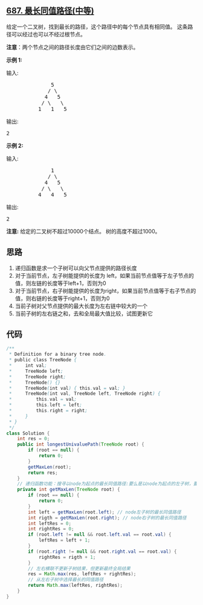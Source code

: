 ## [687. 最长同值路径(中等)](https://leetcode-cn.com/problems/longest-univalue-path/)
<div class="notranslate"><p>给定一个二叉树，找到最长的路径，这个路径中的每个节点具有相同值。 这条路径可以经过也可以不经过根节点。</p>

<p><strong>注意</strong>：两个节点之间的路径长度由它们之间的边数表示。</p>

<p><strong>示例 1:</strong></p>

<p>输入:</p>

<pre>              5
             / \
            4   5
           / \   \
          1   1   5
</pre>

<p>输出:</p>

<pre>2
</pre>

<p><strong>示例 2:</strong></p>

<p>输入:</p>

<pre>              1
             / \
            4   5
           / \   \
          4   4   5
</pre>

<p>输出:</p>

<pre>2
</pre>

<p><strong>注意:</strong> 给定的二叉树不超过10000个结点。&nbsp;树的高度不超过1000。</p>
</div>

## 思路
1. 递归函数是求一个子树可以向父节点提供的路径长度
2. 对于当前节点，左子树能提供的长度为 left，如果当前节点值等于左子节点的值，则左链的长度等于left+1，否则为0
3. 对于当前节点，右子树能提供的长度为right，如果当前节点值等于右子节点的值，则右链的长度等于right+1，否则为0
4. 当前子树对父节点提供的最大长度为左右链中较大的一个
5. 当前子树的左右链之和，去和全局最大值比较，试图更新它

## 代码
```java
/**
 * Definition for a binary tree node.
 * public class TreeNode {
 *     int val;
 *     TreeNode left;
 *     TreeNode right;
 *     TreeNode() {}
 *     TreeNode(int val) { this.val = val; }
 *     TreeNode(int val, TreeNode left, TreeNode right) {
 *         this.val = val;
 *         this.left = left;
 *         this.right = right;
 *     }
 * }
 */
class Solution {
    int res = 0;
    public int longestUnivaluePath(TreeNode root) {
        if (root == null) {
            return 0;
        }
        getMaxLen(root);
        return res;
    }
    // 递归函数功能：搜寻以node为起点的最长同值路径:要么是以node为起点的左子树，要么是以node为起点的右子树
    private int getMaxLen(TreeNode root) {
        if (root == null) {
            return 0;
        }
        int left = getMaxLen(root.left); // node左子树的最长同值路径
        int rigth = getMaxLen(root.right); // node右子树的最长同值路径
        int leftRes = 0;
        int rightRes = 0;
        if (root.left != null && root.left.val == root.val) {
            leftRes = left + 1;
        }
        if (root.right != null && root.right.val == root.val) {
            rightRes = rigth + 1;
        }
        // 左右横联不更新子树结果，但更新最终全局结果
        res = Math.max(res, leftRes + rightRes);
        // 从左右子树中选择最长的同值路径
        return Math.max(leftRes, rightRes);
    }
}
```
